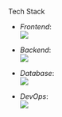 Tech Stack

- *Frontend*:  
  <img src="https://skillicons.dev/icons?i=js,ts,html,css,react,nextjs,flutter" />
  
- *Backend*:  
  <img src="https://skillicons.dev/icons?i=nodejs,java,spring,express,laravel" />
  
- *Database*:  
  <img src="https://skillicons.dev/icons?i=mysql,mongodb" />
  
- *DevOps*:  
  <img src="https://skillicons.dev/icons?i=docker,git,aws" />
